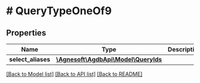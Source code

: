 # # QueryTypeOneOf9

## Properties

Name | Type | Description | Notes
------------ | ------------- | ------------- | -------------
**select_aliases** | [**\Agnesoft\AgdbApi\Model\QueryIds**](QueryIds.md) |  |

[[Back to Model list]](../../README.md#models) [[Back to API list]](../../README.md#endpoints) [[Back to README]](../../README.md)
